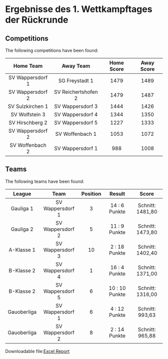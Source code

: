 



# Ergebnisse des 1. Wettkampftages der Rückrunde

## Competitions
The following competitions have been found:  

|Home Team|Away Team|Home Score|Away Score|
| :---: | :---: | :---: | :---: |
|SV Wappersdorf 1|SG Freystadt 1|1479|1489|
|SV Wappersdorf 2|SV Reichertshofen 2|1479|1487|
|SV Sulzkirchen 1|SV Wappersdorf 3|1444|1426|
|SV Wolfstein 3|SV Wappersdorf 4|1344|1350|
|SV Hirschberg 2|SV Wappersdorf 5|1227|1333|
|SV Wappersdorf 2|SV Woffenbach 1|1053|1072|
|SV Woffenbach 2|SV Wappersdorf 1|988|1008|
  

## Teams
The following teams have been found:  

|League|Team|Position|Result|Score|
| :---: | :---: | :---: | :---: | :---: |
|Gauliga 1| SV Wappersdorf 1|3|14 : 6   Punkte|Schnitt:    1481,80|
|Gauliga 2| SV Wappersdorf 2|5|11 : 9   Punkte|Schnitt:    1473,80|
|A-Klasse 1| SV Wappersdorf 3|10|2 : 18   Punkte|Schnitt:    1402,40|
|B-Klasse 2| SV Wappersdorf 4|1|16 : 4   Punkte|Schnitt:    1371,00|
|B-Klasse 2| SV Wappersdorf 5|6|10 : 10   Punkte|Schnitt:    1316,00|
|Gauoberliga | SV Wappersdorf 1|6|4 : 12   Punkte|Schnitt:    993,63|
|Gauoberliga | SV Wappersdorf 2|8|2 : 14   Punkte|Schnitt:    965,88|
  
  
Downloadable file:[Excel Report](files/report.xlsx)